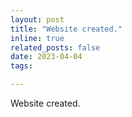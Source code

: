 ```yaml
---
layout: post
title: "Website created."
inline: true
related_posts: false
date: 2023-04-04
tags:

---
```


Website created.
<!-- Generated announcement -->
